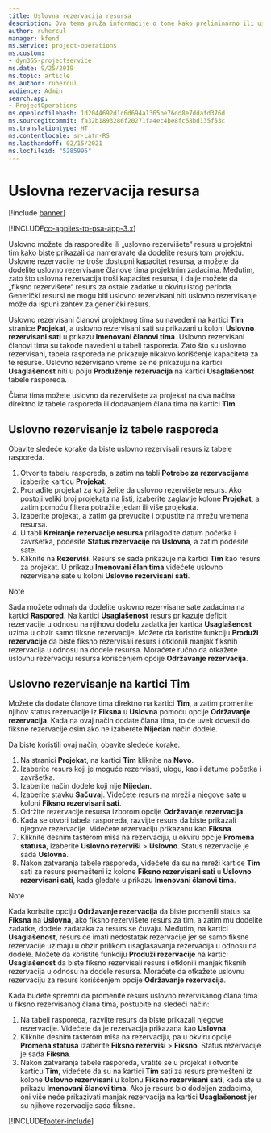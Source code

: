 ```yaml
---
title: Uslovna rezervacija resursa
description: Ova tema pruža informacije o tome kako preliminarno ili uslovno rezervisati članove projektnog tima.
author: ruhercul
manager: kfend
ms.service: project-operations
ms.custom:
- dyn365-projectservice
ms.date: 9/25/2019
ms.topic: article
ms.author: ruhercul
audience: Admin
search.app:
- ProjectOperations
ms.openlocfilehash: 1d2044692d1c6d694a1365be76dd8e7ddafd376d
ms.sourcegitcommit: fa32b1893286f20271fa4ec4be8fc68bd135f53c
ms.translationtype: HT
ms.contentlocale: sr-Latn-RS
ms.lasthandoff: 02/15/2021
ms.locfileid: "5285995"
---
```

# <a name="soft-book-a-resource"></a>Uslovna rezervacija resursa

[!include [banner](../includes/psa-now-project-operations.md)]

[!INCLUDE[cc-applies-to-psa-app-3.x](../includes/cc-applies-to-psa-app-3x.md)]

Uslovno možete da rasporedite ili „uslovno rezervišete“ resurs u projektni tim kako biste prikazali da nameravate da dodelite resurs tom projektu. Uslovne rezervacije ne troše dostupni kapacitet resursa, a možete da dodelite uslovno rezervisane članove tima projektnim zadacima. Međutim, zato što uslovna rezervacija troši kapacitet resursa, i dalje možete da „fiksno rezervišete“ resurs za ostale zadatke u okviru istog perioda. Generički resursi ne mogu biti uslovno rezervisani niti uslovno rezervisanje može da ispuni zahtev za generički resurs.

Uslovno rezervisani članovi projektnog tima su navedeni na kartici **Tim** stranice **Projekat**, a uslovno rezervisani sati su prikazani u koloni **Uslovno rezervisani sati** u prikazu **Imenovani članovi tima**. Uslovno rezervisani članovi tima su takođe navedeni u tabeli rasporeda. Zato što su uslovno rezervisani, tabela rasporeda ne prikazuje nikakvo korišćenje kapaciteta za te resurse. Uslovno rezervisano vreme se ne prikazuju na kartici **Usaglašenost** niti u polju **Produženje rezervacija** na kartici **Usaglašenost** tabele rasporeda. 

Člana tima možete uslovno da rezervišete za projekat na dva načina: direktno iz tabele rasporeda ili dodavanjem člana tima na kartici **Tim**. 

## <a name="soft-book-from-the-schedule-board"></a>Uslovno rezervisanje iz tabele rasporeda
Obavite sledeće korake da biste uslovno rezervisali resurs iz tabele rasporeda. 

1. Otvorite tabelu rasporeda, a zatim na tabli **Potrebe za rezervacijama** izaberite karticu **Projekat**.
2. Pronađite projekat za koji želite da uslovno rezervišete resurs. Ako postoji veliki broj projekata na listi, izaberite zaglavlje kolone **Projekat**, a zatim pomoću filtera potražite jedan ili više projekata.
3. Izaberite projekat, a zatim ga prevucite i otpustite na mrežu vremena resursa.
5. U tabli **Kreiranje rezervacije resursa** prilagodite datum početka i završetka, podesite **Status rezervacije** na **Uslovna**, a zatim podesite sate. 
6. Kliknite na **Rezerviši**. Resurs se sada prikazuje na kartici **Tim** kao resurs za projekat. U prikazu **Imenovani član tima** videćete uslovno rezervisane sate u koloni **Uslovno rezervisani sati**.

> [!NOTE]
> Sada možete odmah da dodelite uslovno rezervisane sate zadacima na kartici **Raspored**. Na kartici **Usaglašenost** resurs prikazuje deficit rezervacije u odnosu na njihovu dodelu zadatka jer kartica **Usaglašenost** uzima u obzir samo fiksne rezervacije. Možete da koristite funkciju **Produži rezervacije** da biste fiksno rezervisali resurs i otklonili manjak fiksnih rezervacija u odnosu na dodele resursa. Moraćete ručno da otkažete uslovnu rezervaciju resursa korišćenjem opcije **Održavanje rezervacija**.

## <a name="soft-book-on-the-team-tab"></a>Uslovno rezervisanje na kartici Tim

Možete da dodate članove tima direktno na kartici **Tim**, a zatim promenite njihov status rezervacije iz **Fiksna** u **Uslovna** pomoću opcije **Održavanje rezervacija**. Kada na ovaj način dodate člana tima, to će uvek dovesti do fiksne rezervacije osim ako ne izaberete **Nijedan** način dodele.

Da biste koristili ovaj način, obavite sledeće korake.

1. Na stranici **Projekat**, na kartici **Tim** kliknite na **Novo**.
2. Izaberite resurs koji je moguće rezervisati, ulogu, kao i datume početka i završetka.
3. Izaberite način dodele koji nije **Nijedan**.
4. Izaberite stavku **Sačuvaj**. Videćete resurs na mreži a njegove sate u koloni **Fiksno rezervisani sati**.
5. Održite rezervacije resursa izborom opcije **Održavanje rezervacija**.
6. Kada se otvori tabela rasporeda, razvijte resurs da biste prikazali njegove rezervacije. Videćete rezervaciju prikazanu kao **Fiksna**.
7. Kliknite desnim tasterom miša na rezervaciju, u okviru opcije **Promena statusa**, izaberite **Uslovno rezerviši** \> **Uslovno**. Status rezervacije je sada **Uslovna**.
8. Nakon zatvaranja tabele rasporeda, videćete da su na mreži kartice **Tim** sati za resurs premešteni iz kolone **Fiksno rezervisani sati** u **Uslovno rezervisani sati**, kada gledate u prikazu **Imenovani članovi tima**.

> [!NOTE]
> Kada koristite opciju **Održavanje rezervacija** da biste promenili status sa **Fiksna** na **Uslovna**, ako fiksno rezervišete resurs za tim, a zatim mu dodelite zadatke, dodele zadataka za resurs se čuvaju. Međutim, na kartici **Usaglašenost**, resurs će imati nedostatak rezervacije jer se samo fiksne rezervacije uzimaju u obzir prilikom usaglašavanja rezervacija u odnosu na dodele. Možete da koristite funkciju **Produži rezervacije** na kartici **Usaglašenost** da biste fiksno rezervisali resurs i otklonili manjak fiksnih rezervacija u odnosu na dodele resursa. Moraćete da otkažete uslovnu rezervaciju za resurs korišćenjem opcije **Održavanje rezervacija**.

Kada budete spremni da promenite resurs uslovno rezervisanog člana tima u fiksno rezervisanog člana tima, postupite na sledeći način:

1. Na tabeli rasporeda, razvijte resurs da biste prikazali njegove rezervacije. Videćete da je rezervacija prikazana kao **Uslovna**.
2. Kliknite desnim tasterom miša na rezervaciju, pa u okviru opcije **Promena statusa** izaberite **Fiksno rezerviši** \> **Fiksno**. Status rezervacije je sada **Fiksna**.
3. Nakon zatvaranja tabele rasporeda, vratite se u projekat i otvorite karticu **Tim**, videćete da su na kartici **Tim** sati za resurs premešteni iz kolone **Uslovno rezervisani** u kolonu **Fiksno rezervisani sati**, kada ste u prikazu **Imenovani članovi tima**. Ako je resurs bio dodeljen zadacima, oni više neće prikazivati manjak rezervacija na kartici **Usaglašenost** jer su njihove rezervacije sada fiksne.



[!INCLUDE[footer-include](../includes/footer-banner.md)]
